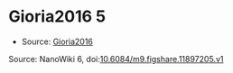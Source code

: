 <a name="material" />

# Gioria2016 5
<script type="application/ld+json">
  {
    "@context": "https://schema.org/",
    "@type": "ChemicalSubstance",
    "@id": "https://egonw.github.io/nanowiki/nanowiki446.html#material",
    "http://purl.org/dc/terms/conformsTo":
      {
        "@type": "CreativeWork",
        "@id": "https://bioschemas.org/profiles/ChemicalSubstance/0.4-RELEASE/"
      },
    "identfier": "446",
    "name": "Gioria2016 5",
    "url": "https://egonw.github.io/nanowiki/nanowiki446.html#material",
    "sameAs": "http://127.0.0.1/mediawiki/index.php/Special:URIResolver/Gioria2016_5"
  }
</script>


* Source: [Gioria2016](articleGioria2016.md)


Source: NanoWiki 6, doi:[10.6084/m9.figshare.11897205.v1](https://doi.org/10.6084/m9.figshare.11897205.v1)
